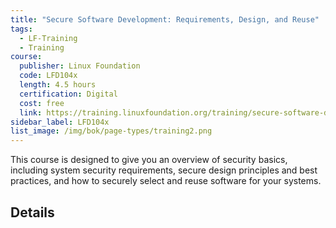 ```yaml
---
title: "Secure Software Development: Requirements, Design, and Reuse"
tags:
  - LF-Training
  - Training
course:
  publisher: Linux Foundation
  code: LFD104x
  length: 4.5 hours
  certification: Digital
  cost: free
  link: https://training.linuxfoundation.org/training/secure-software-development-requirements-design-and-reuse-lfd104/
sidebar_label: LFD104x
list_image: /img/bok/page-types/training2.png
---
```


This course is designed to give you an overview of security basics, including system security requirements, secure design principles and best practices, and how to securely select and reuse software for your systems.


## Details

<CourseDetails course={frontMatter.course}/>
